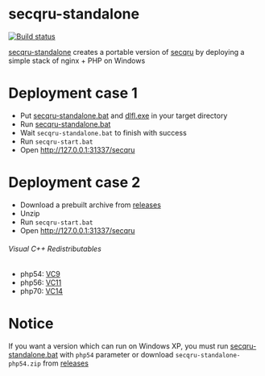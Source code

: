 # secqru-standalone
[![Build status](https://ci.appveyor.com/api/projects/status/31sly523q4ojxesu?svg=true)](https://ci.appveyor.com/project/deemru/secqru-standalone)

[secqru-standalone](https://github.com/deemru/secqru-standalone) creates a portable version of [secqru](https://github.com/deemru/secqru) by deploying a simple stack of nginx + PHP on Windows

# Deployment case 1

- Put [secqru-standalone.bat](https://github.com/deemru/secqru-standalone/raw/master/secqru-standalone.bat) and [dlfl.exe](https://github.com/deemru/secqru-standalone/raw/master/third_party/dlfl/dlfl.exe) in your target directory
- Run [secqru-standalone.bat](https://github.com/deemru/secqru-standalone/raw/master/secqru-standalone.bat)
- Wait `secqru-standalone.bat` to finish with success
- Run `secqru-start.bat`
- Open http://127.0.0.1:31337/secqru

# Deployment case 2
- Download a prebuilt archive from [releases](https://github.com/deemru/secqru-standalone/releases)
- Unzip
- Run `secqru-start.bat`
- Open http://127.0.0.1:31337/secqru
 
###### Visual C++ Redistributables
- php54: [VC9](https://github.com/deemru/secqru-standalone/tree/master/third_party/VC9_redist)
- php56: [VC11](https://github.com/deemru/secqru-standalone/tree/master/third_party/VC11_redist)
- php70: [VC14](https://github.com/deemru/secqru-standalone/tree/master/third_party/VC14_redist)

# Notice

If you want a version which can run on Windows XP, you must run [secqru-standalone.bat](https://github.com/deemru/secqru-standalone/raw/master/secqru-standalone.bat) with `php54` parameter or download `secqru-standalone-php54.zip` from [releases](https://github.com/deemru/secqru-standalone/releases)
